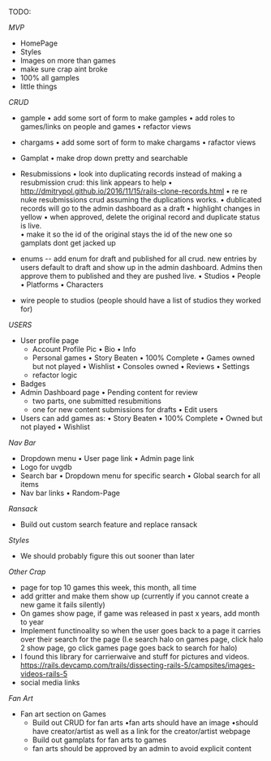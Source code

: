 TODO:

*MVP*
- HomePage
- Styles
- Images on more than games
- make sure crap aint broke
- 100% all gamples
- little things


*CRUD*
- gample
  • add some sort of form to make gamples
  • add roles to games/links on people and games
  • refactor views

- chargams
  • add some sort of form to make chargams
  • rafactor views

- Gamplat
  • make drop down pretty and searchable 

- Resubmissions
 • look into duplicating records instead of making a resubmission crud: this link appears to help
 • http://dmitrypol.github.io/2016/11/15/rails-clone-records.html
 • re re nuke resubmissions crud assuming the duplications works.
 • dublicated records will go to the admin dashboard as a draft
 • highlight changes in yellow
 • when approved, delete the original record and duplicate status is live.  
 • make it so the id of the original stays the id of the new one so gamplats dont get jacked up


- enums -- add enum for draft and published for all crud.  new entries by users default to draft and show up in the admin dashboard.  Admins then approve them to published and they are pushed live.
 • Studios
 • People
 • Platforms
 • Characters


- wire people to studios (people should have a list of studios they worked for)

*USERS*
- User profile page
  - Account
     Profile Pic
    • Bio
    • Info
  - Personal games
    • Story Beaten
    • 100% Complete
    • Games owned but not played
    • Wishlist
    • Consoles owned
  • Reviews
  • Settings
  - refactor logic
- Badges
- Admin Dashboard page
  • Pending content for review
    - two parts, one submitted resubmitions
    - one for new content submissions for drafts
  • Edit users
- Users can add games as:
  • Story Beaten
  • 100% Complete
  • Owned but not played
  • Wishlist

*Nav Bar*
- Dropdown menu
  • User page link
  • Admin page link
- Logo for uvgdb
- Search bar
  • Dropdown menu for specific search
  • Global search for all items
- Nav bar links
  • Random-Page

*Ransack*
- Build out custom search feature and replace ransack

*Styles*
- We should probably figure this out sooner than later

*Other Crap*
- page for top 10 games this week, this month, all time
- add gritter and make them show up (currently if you cannot create a new game it fails silently)
- On games show page, if game was released in past x years, add month to year
- Implement functinoality so when the user goes back to a page it carries over their search for the page (I.e search halo on games page, click halo 2 show page, go click games page goes back to search for halo)
- I found this library for carrierwaive and stuff for pictures and videos.  https://rails.devcamp.com/trails/dissecting-rails-5/campsites/images-videos-rails-5
- social media links



*Fan Art*
- Fan art section on Games
  - Build out CRUD for fan arts
    •fan arts should have an image
    •should have creator/artist as well as a link for the creator/artist webpage
  - Build out gamplats for fan arts to games
  - fan arts should be approved by an admin to avoid explicit content